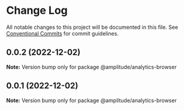 # Change Log

All notable changes to this project will be documented in this file.
See [Conventional Commits](https://conventionalcommits.org) for commit guidelines.

## 0.0.2 (2022-12-02)

**Note:** Version bump only for package @amplitude/analytics-browser





## 0.0.1 (2022-12-02)

**Note:** Version bump only for package @amplitude/analytics-browser
